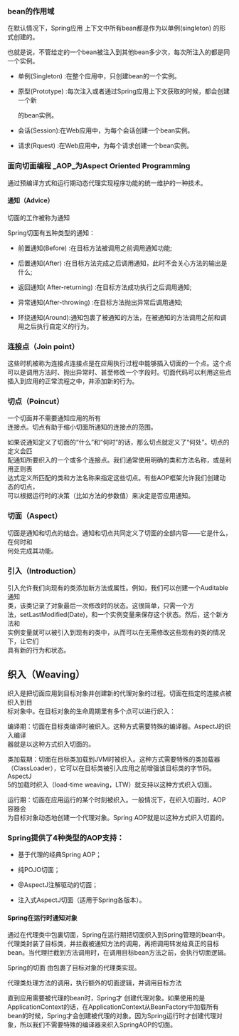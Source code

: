 ### bean的作用域

在默认情况下，Spring应用 上下文中所有bean都是作为以单例\(singleton\) 的形式创建的。

也就是说，不管给定的一个bean被注入到其他bean多少次，每次所注入的都是同一个实例。

* 单例\(Singleton\) :在整个应用中，只创建bean的一个实例。

* 原型\(Prototype\) :每次注入或者通过Spring应用上下文获取的时候，都会创建一个新

  的bean实例。

* 会话\(Session\):在Web应用中，为每个会话创建一个bean实例。

* 请求\(Rquest\) :在Web应用中，为每个请求创建一个bean实例。

### 面向切面编程 _AOP_为Aspect Oriented Programming

通过预编译方式和运行期动态代理实现程序功能的统一维护的一种技术。

#### 通知（Advice）

切面的工作被称为通知

Spring切面有五种类型的通知：

* 前置通知\(Before\) :在目标方法被调用之前调用通知功能;

* 后置通知\(After\) :在目标方法完成之后调用通知，此时不会关心方法的输出是什么;

* 返回通知\( After-returning\) :在目标方法成功执行之后调用通知;

* 异常通知\(After-throwing\) :在目标方法抛出异常后调用通知;

* 环绕通知\(Around\):通知包裹了被通知的方法，在被通知的方法调用之前和调用之后执行自定义的行为。

### 连接点（Join point）

这些时机被称为连接点连接点是在应用执行过程中能够插入切面的一个点。这个点可以是调用方法时、抛出异常时、甚至修改一个字段时。切面代码可以利用这些点插入到应用的正常流程之中，并添加新的行为。

### 切点（Poincut）

一个切面并不需要通知应用的所有  
连接点。切点有助于缩小切面所通知的连接点的范围。

如果说通知定义了切面的“什么”和“何时”的话，那么切点就定义了“何处”。切点的定义会匹  
配通知所要织入的一个或多个连接点。我们通常使用明确的类和方法名称，或是利用正则表  
达式定义所匹配的类和方法名称来指定这些切点。有些AOP框架允许我们创建动态的切点，  
可以根据运行时的决策（比如方法的参数值）来决定是否应用通知。

### 切面（Aspect）

切面是通知和切点的结合。通知和切点共同定义了切面的全部内容——它是什么，在何时和  
何处完成其功能。

### 引入（Introduction）

引入允许我们向现有的类添加新方法或属性。例如，我们可以创建一个Auditable通知  
类，该类记录了对象最后一次修改时的状态。这很简单，只需一个方  
法，setLastModified\(Date\)，和一个实例变量来保存这个状态。然后，这个新方法和  
实例变量就可以被引入到现有的类中，从而可以在无需修改这些现有的类的情况下，让它们  
具有新的行为和状态。

## 织入（Weaving）

织入是把切面应用到目标对象并创建新的代理对象的过程。切面在指定的连接点被织入到目  
标对象中。在目标对象的生命周期里有多个点可以进行织入：

编译期：切面在目标类编译时被织入。这种方式需要特殊的编译器。AspectJ的织入编译  
器就是以这种方式织入切面的。

类加载期：切面在目标类加载到JVM时被织入。这种方式需要特殊的类加载器  
（ClassLoader），它可以在目标类被引入应用之前增强该目标类的字节码。AspectJ  
5的加载时织入（load-time weaving，LTW）就支持以这种方式织入切面。

运行期：切面在应用运行的某个时刻被织入。一般情况下，在织入切面时，AOP容器会  
为目标对象动态地创建一个代理对象。Spring AOP就是以这种方式织入切面的。

### Spring提供了4种类型的AOP支持：

* 基于代理的经典Spring AOP；

* 纯POJO切面；

* @AspectJ注解驱动的切面；

* 注入式AspectJ切面（适用于Spring各版本）。

#### Spring在运行时通知对象

通过在代理类中包裏切面，Spring在运行期把切面织入到Spring管理的bean中。代理类封装了目标类，并拦截被通知方法的调用，再把调用转发给真正的目标bean。当代理拦截到方法调用时，在调用目标bean方法之前，会执行切面逻辑。

Spring的切面 由包裹了目标对象的代理类实现。

代理类处理方法的调用，执行额外的切面逻辑，并调用目标方法

直到应用需要被代理的bean时，Spring才 创建代理对象。如果使用的是ApplicationContext的话，在ApplicationContext从BeanFactory中加载所有bean的时候，Spring才会创建被代理的对象。因为Spring运行时才创建代理对象，所以我们不需要特殊的编译器来织入SpringAOP的切面。

